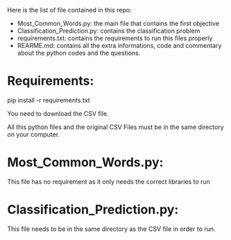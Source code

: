 Here is the list of file contained in this repo:

- Most_Common_Words.py: the main file that contains the first objective
- Classification_Prediction.py: contains the classification problem
- requirements.txt: contains the requirements to run this files properly
- REARME.md: contains all the extra informations, code and commentary about the python codes and the questions.

# Requirements:

pip install -r requirements.txt

You need to download the CSV file.

All this python files and the original CSV Files must be in the same directory on your computer.

# Most_Common_Words.py:

This file has no requirement as it only needs the correct libraries to run

# Classification_Prediction.py:

This file needs to be in the same directory as the CSV file in order to run.
